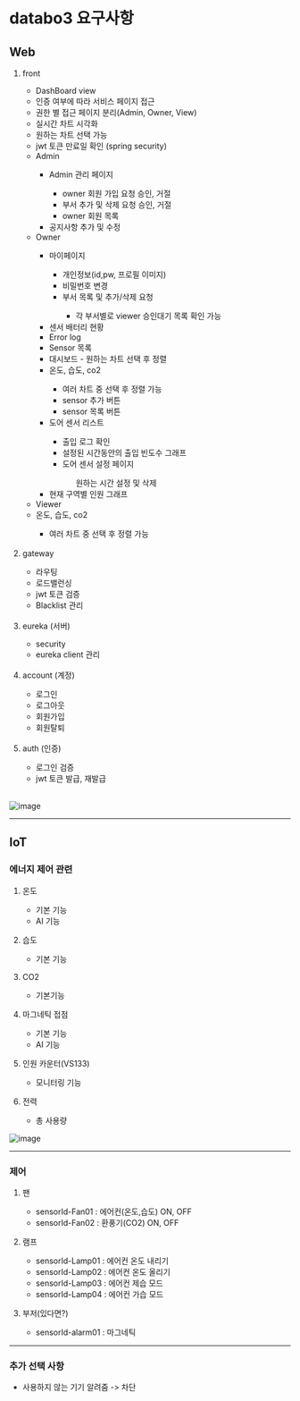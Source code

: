 # databo3 요구사항

## Web
<ol>
  <li> front </li>
    <ul>
      <li>DashBoard view</li>
      <li>인증 여부에 따라 서비스 페이지 접근</li>
      <li>권한 별 접근 페이지 분리(Admin, Owner, View)</li>
      <li>실시간 차트 시각화</li>
      <li>원하는 차트 선택 가능</li>
      <li>jwt 토큰 만료일 확인 (spring security)</li>
      <li>Admin</li>
      <ul>
        <li>Admin 관리 페이지</li>
        <ul>
          <li>owner 회원 가입 요청 승인, 거절</li>
          <li>부서 추가 및 삭제 요청 승인, 거절</li>
          <li>owner 회원 목록</li>
        </ul>
        <li>공지사항 추가 및 수정</li>                                                           
      </ul>
      <li>Owner</li>
      <ul>
        <li>마이페이지</li>
        <ul>
          <li>개인정보(id,pw, 프로필 이미지)</li>
          <li>비밀번호 변경</li>
          <li>부서 목록 및 추가/삭제 요청</li>
            <ul>
              <li>각 부서별로 viewer 승인대기 목록 확인 가능</li>
            </ul>
        </ul>
        <li>센서 배터리 현황</li>
        <li>Error log</li>
        <li>Sensor 목록</li>
        <li>대시보드 - 원하는 차트 선택 후 정렬</li>
        <li>온도, 습도, co2</li>
        <ul>
          <li>여러 차트 중 선택 후 정렬 가능</li>
          <li>sensor 추가 버튼</li>
          <li>sensor 목록 버튼</li>
        </ul>
        <li>도어 센서 리스트</li>
        <ul>
          <li>출입 로그 확인</li>
          <li>설정된 시간동안의 출입 빈도수 그래프</li>
          <li>도어 센서 설정 페이지</li>
          <ul>원하는 시간 설정 및 삭제</ul>
        </ul>
        <li>현재 구역별 인원 그래프</li>
      </ul>
      <li>Viewer</li>
      <li>온도, 습도, co2</li>
        <ul>
          <li>여러 차트 중 선택 후 정렬 가능</li>
        </ul>
    </ul>
  <br>
  
  <li>gateway</li>
    <ul>
      <li>라우팅</li>
      <li>로드밸런싱</li>
      <li>jwt 토큰 검증</li>
      <li>Blacklist 관리</li>
    </ul>
  <br>
  
  <li>eureka (서버)</li>
    <ul>
      <li>security</li>
      <li>eureka client 관리</li>
    </ul>
  <br>
  
  <li> account (계정) </li>
    <ul>
      <li> 로그인 </li>
      <li> 로그아웃 </li>
      <li> 회원가입 </li>
      <li> 회원탈퇴 </li>
    </ul>
  <br>
  
  <li>auth (인증)</li>
   <ul>
     <li>로그인 검증</li>
     <li>jwt 토큰 발급, 재발급</li>
   </ul>
   <br>
   
</ol>

![image](https://github.com/nhnacademy-aiot1-team3/.github/assets/55538952/5117ab86-0ade-45c5-aa41-85eea4959b38)

--- 

## IoT

### 에너지 제어 관련
1. 온도
    - 기본 기능
    - AI 기능
      
3. 습도
    - 기본 기능
      
4. CO2
    - 기본기능
      
5. 마그네틱 접점
    - 기본 기능
    - AI 기능
      
6. 인원 카운터(VS133)
    - 모니터링 기능
    
5. 전력
    - 총 사용량

![image](https://github.com/nhnacademy-aiot1-team3/.github/assets/55538952/f6423b97-5fc0-4c73-9a1d-829e05433496)

---

### 제어
 1. 팬
    - sensorId-Fan01 : 에어컨(온도,습도) ON, OFF
    - sensorId-Fan02 : 환풍기(CO2) ON, OFF
      
 2. 램프
    - sensorId-Lamp01 : 에어컨 온도 내리기
    - sensorId-Lamp02 : 에어컨 온도 올리기
    - sensorId-Lamp03 : 에어컨 제습 모드
    - sensorId-Lamp04 : 에어컨 가습 모드

  3. 부저(있다면?)
     <br>
     - sensorId-alarm01 : 마그네틱
     
---

### 추가 선택 사항
   - 사용하지 않는 기기 알려줌 -> 차단
